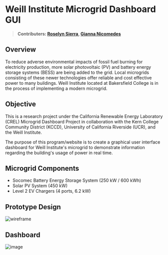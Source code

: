 # Weill Institute Microgrid Dashboard GUI

> **Contributers: [Roselyn Sierra](https://github.com/coffe3bas3), [Gianna Nicomedes](https://github.com/geeyana)**

## Overview
To reduce adverse environmental impacts of fossil fuel burning for electricity production, more solar photovoltaic (PV) and battery energy storage systems (BESS) are being added to the grid. Local microgrids consisting of these newer technologies offer reliable and cost effective power to many buildings.  Weill Institute located at Bakersfield College is in the process of implementing a modern microgrid. 

## Objective
This is a research project under the California Renewable Energy Laboratory (CREL) Microgrid Dashboard Project in collaboration with the Kern College Community District (KCCD), University of California Riverside (UCR), and the Weill Institute.

The purpose of this program/website is to create a graphical user interface dashboard for Weill Institute's microgrid to demonstrate information regarding the building's usage of power in real time.

## Microgrid Components
- Socomec Battery Energy Storage System (250 kW / 600 kWh)
- Solar PV System (450 kW)
- Level 2 EV Chargers (4 ports, 6.2 kW)

## Prototype Design
![wireframe](https://github.com/user-attachments/assets/71ff1248-4ede-4d1b-bb26-dbf266d23f1c)

## Dashboard
![image](https://github.com/user-attachments/assets/96f191cb-f591-4669-b728-dd6ec7416a6b)
